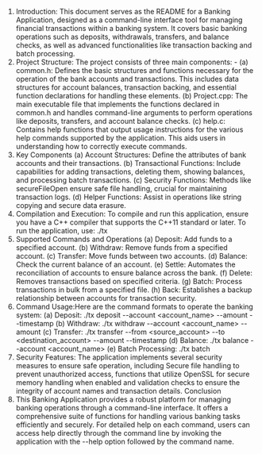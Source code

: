 
1.	Introduction: This document serves as the README for a Banking Application, designed as a command-line interface tool for managing financial transactions within a banking system. It covers basic banking operations such as deposits, withdrawals, transfers, and balance checks, as well as advanced functionalities like transaction backing and batch processing.
2.	Project Structure: The project consists of three main components: -
(a)	common.h: Defines the basic structures and functions necessary for the operation of the bank accounts and transactions. This includes data structures for account balances, transaction backing, and essential function declarations for handling these elements.
(b)	Project.cpp: The main executable file that implements the functions declared in common.h and handles command-line arguments to perform operations like deposits, transfers, and account balance checks.
(c)	help.c: Contains help functions that output usage instructions for the various help commands supported by the application. This aids users in understanding how to correctly execute commands.
3.	Key Components
(a)	Account Structures: Define the attributes of bank accounts and their transactions.
(b)	Transactional Functions: Include capabilities for adding transactions, deleting them, showing balances, and processing batch transactions.
(c)	Security Functions: Methods like secureFileOpen ensure safe file handling, crucial for maintaining transaction logs.
(d)	Helper Functions: Assist in operations like string copying and secure data erasure.
4.	Compilation and Execution:	To compile and run this application, ensure you have a C++ compiler that supports the C++11 standard or later. 
To run the application, use:
./tx
5.	Supported Commands and Operations
 (a)	Deposit: Add funds to a specified account.
(b)	Withdraw: Remove funds from a specified account.
(c)	Transfer: Move funds between two accounts.
(d)	Balance: Check the current balance of an account.
(e)	Settle: Automates the reconciliation of accounts to ensure balance across the bank.
(f)	Delete: Removes transactions based on specified criteria.
(g)	Batch: Process transactions in bulk from a specified file.
(h)	Back: Establishes a backup relationship between accounts for transaction security.
6.	Command Usage:Here are the command formats to operate the banking system:
(a)	Deposit: ./tx deposit --account <account_name> --amount <amount> --timestamp <timestamp>
(b)	Withdraw: ./tx withdraw --account <account_name> --amount <amount>
(c)	Transfer: ./tx transfer --from <source_account> --to <destination_account> --amount <amount> --timestamp <timestamp>
(d)	Balance: ./tx balance --account <account_name>
(e)	Batch Processing: ./tx batch <filepath>
7.	Security Features:		The application implements several security measures to ensure safe operation, including Secure file handling to prevent unauthorized access, functions that utilize OpenSSL for secure memory handling when enabled and validation checks to ensure the integrity of account names and transaction details.
Conclusion
8.	This Banking Application provides a robust platform for managing banking operations through a command-line interface. It offers a comprehensive suite of functions for handling various banking tasks efficiently and securely. For detailed help on each command, users can access help directly through the command line by invoking the application with the --help option followed by the command name.


